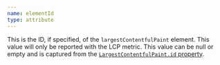 ```yaml
---
name: elementId
type: attribute
---
```


This is the ID, if specified, of the `largestContentfulPaint` element. This value will only be reported with the LCP metric. This value can be null or empty and is captured from the [`LargestContentfulPaint.id` property](https://developer.mozilla.org/en-US/docs/Web/API/LargestContentfulPaint/id).
